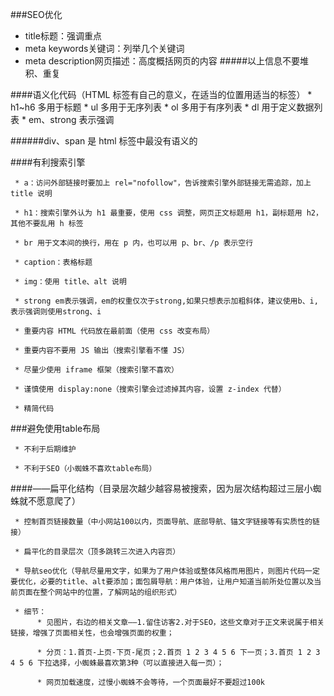 ###SEO优化

* title标题：强调重点
* meta keywords关键词：列举几个关键词
* meta description网页描述：高度概括网页的内容
#####以上信息不要堆积、重复

####语义化代码（HTML 标签有自己的意义，在适当的位置用适当的标签）
     * h1~h6 多用于标题
     * ul 多用于无序列表
     * ol 多用于有序列表
     * dl 用于定义数据列表
     * em、strong 表示强调

######div、span 是 html 标签中最没有语义的


####有利搜索引擎

     * a：访问外部链接时要加上 rel="nofollow"，告诉搜索引擎外部链接无需追踪，加上 title 说明
     
     * h1：搜索引擎外认为 h1 最重要，使用 css 调整，网页正文标题用 h1，副标题用 h2，其他不要乱用 h 标签
     
     * br 用于文本间的换行，用在 p 内，也可以用 p、br、/p 表示空行
     
     * caption：表格标题
     
     * img：使用 title、alt 说明
     
     * strong em表示强调，em的权重仅次于strong,如果只想表示加粗斜体，建议使用b、i,表示强调则使用strong、i
     
     * 重要内容 HTML 代码放在最前面（使用 css 改变布局）
     
     * 重要内容不要用 JS 输出（搜索引擎看不懂 JS）
     
     * 尽量少使用 iframe 框架（搜索引擎不喜欢）
     
     * 谨慎使用 display:none（搜索引擎会过滤掉其内容，设置 z-index 代替）
     
     * 精简代码



###避免使用table布局

     * 不利于后期维护 
     
     * 不利于SEO（小蜘蛛不喜欢table布局）
     
####——扁平化结构（目录层次越少越容易被搜索，因为层次结构超过三层小蜘蛛就不愿意爬了）

     * 控制首页链接数量（中小网站100以内，页面导航、底部导航、锚文字链接等有实质性的链接）
     
     * 扁平化的目录层次（顶多跳转三次进入内容页）
     
     * 导航seo优化（导航尽量用文字，如果为了用户体验或整体风格而用图片，则图片代码一定要优化，必要的title、alt要添加；面包屑导航：用户体验，让用户知道当前所处位置以及当前页面在整个网站中的位置，了解网站的组织形式）
     
     * 细节：
          * 见图片，右边的相关文章——1.留住访客2.对于SEO，这些文章对于正文来说属于相关链接，增强了页面相关性，也会增强页面的权重；
          
          * 分页：1.首页-上页-下页-尾页；2.首页 1 2 3 4 5 6 下一页；3.首页 1 2 3 4 5 6 下拉选择，小蜘蛛最喜欢第3种（可以直接进入每一页）；
          
          * 网页加载速度，过慢小蜘蛛不会等待，一个页面最好不要超过100k

